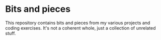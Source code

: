 # Bits and pieces

This repository contains bits and pieces from my various projects and coding exercises. It's not a coherent whole, just a collection of unrelated stuff.
